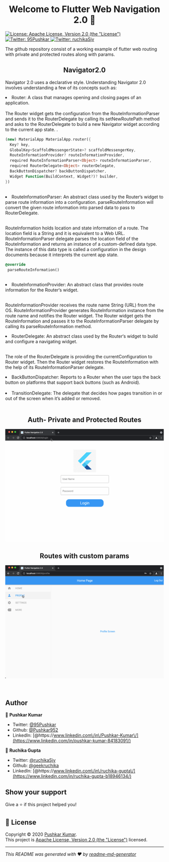 <h1 align="center">Welcome to Flutter Web Navigation 2.0 👋</h1>
<p>
  <a href="http://www.apache.org/licenses/LICENSE-2.0" target="_blank">
    <img alt="License: Apache License, Version 2.0 (the &#34;License&#34;)" src="https://img.shields.io/badge/License-Apache License, Version 2.0 (the &#34;License&#34;)-yellow.svg" />
  </a>
     <a href="https://twitter.com/95Pushkar" target="_blank">
      <img alt="Twitter: 95Pushkar" src="https://img.shields.io/twitter/follow/95Pushkar.svg?style=social" />
    </a>
     <a href="https://twitter.com/ruchikaSjv" target="_blank">
      <img alt="Twitter: ruchikaSjv" src="https://img.shields.io/twitter/follow/ruchikaSjv.svg?style=social" />
    </a>
</p>


The github repository consist of a working example of flutter web routing with private and
protected routes along with params.

  <h2 align="center">Navigator2.0</h2>

<p>Navigator 2.0 uses a declarative style. Understanding Navigator 2.0 involves understanding a few of its concepts such as:</p>

<li> Router: A class that manages opening and closing pages of an application. </li>
<br>
The Router widget gets the configuration from the RouteInformationParser and sends it to the RouterDelegate by calling its setNewRoutePath method and asks to the RouterDelegate to build a new Navigator widget according to the current app state.
.
<br>

```dart
(new) MaterialApp MaterialApp.router({
  Key? key,
  GlobalKey<ScaffoldMessengerState>? scaffoldMessengerKey,
  RouteInformationProvider? routeInformationProvider,
  required RouteInformationParser<Object> routeInformationParser,
  required RouterDelegate<Object> routerDelegate,
  BackButtonDispatcher? backButtonDispatcher,
  Widget Function(BuildContext, Widget?)? builder,
})
```
<br>
<li> RouteInformationParser: An abstract class used by the Router‘s widget to parse route information into a configuration. parseRouteInformation will convert the given route information into parsed data to pass to RouterDelegate. </li>
<br>

RouteInformation holds location and state information of a route. The location field is a String and it is equivalent to a Web URL.
RouteInformationParser delegate parses the location field of the RouteInformation and returns an instance of a custom-defined data type. The instance of this data type is called a configuration in the design documents because it interprets the current app state.
<br>
```dart
@override
 parseRouteInformation()
```
<br>
<li> RouteInformationProvider: An abstract class that provides route information for the Router‘s widget.  </li>
<br>


RouteInformationProvider receives the route name String (URL) from the OS.
RouteInformationProvider generates RouteInformation instance from the route name and notifies the Router widget.
The Router widget gets the RouteInformation and passes it to the RouteInformationParser delegate by calling its parseRouteInformation method.
<br>

<li> RouterDelegate: An abstract class used by the Router‘s widget to build and configure a navigating widget. </li>
<br>

The role of the RouterDelegate is providing the currentConfiguration to Router widget. Then the Router widget restores the RouteInformation with the help of its RouteInformationParser delegate.
<br>

<li> BackButtonDispatcher: Reports to a Router when the user taps the back button on platforms that support back buttons (such as Android). </li>
<br>
<li> TransitionDelegate: The delegate that decides how pages transition in or out of the screen when it’s added or removed. </li>
<br>
  <h2 align="center">Auth- Private and Protected Routes</h2>

![Auth.gif](screenshots/Auth.gif)
<br>
  <h2 align="center">Routes with custom params</h2>

![Param.gif](screenshots/Param.gif)
<br>
<br>
<br>
## Author

👤 **Pushkar Kumar**

- Twitter: [@95Pushkar](https://twitter.com/95Pushkar)
- Github: [@Pushkar952](https://github.com/Pushkar952)
- LinkedIn:
  [@https:\/\/www.linkedin.com\/in\/Pushkar-Kumar\/](https://www.linkedin.com/in/pushkar-kumar-84183091/)

👤 **Ruchika Gupta**

- Twitter: [@ruchikaSjv](https://twitter.com/ulusoyapps)
- Github: [@geekruchika](https://github.com/geekruchika)
- LinkedIn:
  [@https:\/\/www.linkedin.com\/in\/ruchika-gupta\/](https://www.linkedin.com/in/ruchika-gupta-b18946134/)

## Show your support

Give a ⭐️ if this project helped you!

## 📝 License

Copyright © 2020 [Pushkar Kumar](https://github.com/Pushkar952).<br />
This project is
[Apache License, Version 2.0 (the &#34;License&#34;)](http://www.apache.org/licenses/LICENSE-2.0)
licensed.

---

_This README was generated with ❤️ by
[readme-md-generator](https://github.com/kefranabg/readme-md-generator)_
